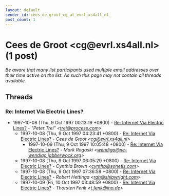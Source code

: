 ```yaml
---
layout: default
sender_id: cees_de_groot_cg_at_evrl_xs4all_nl_
post_count: 1
---
```


# Cees de Groot <cg<span>@</span>evrl.xs4all.nl> (1 post)

_Be aware that many list participants used multiple email addresses over their time active on the list. As such this page may not contain all threads available._

## Threads

### Re: Internet Via Electric Lines?
+ 1997-10-08 (Thu, 9 Oct 1997 00:13:19 +0800) - [Re: Internet Via Electric Lines?](/archive/1997/10/db6530677cb91301696fc138f8d1c2ea0093f66efb5423873866eb9279cc326a) - _"Peter Trei" \<trei@process.com\>_
  + 1997-10-08 (Thu, 9 Oct 1997 04:23:41 +0800) - [Re: Internet Via Electric Lines?](/archive/1997/10/263c25052c48fa70dbab9cd9ac55e4b7f4453accff3fbed103103bc7689f93f3) - _Cees de Groot \<cg@evrl.xs4all.nl\>_
    + 1997-10-09 (Thu, 9 Oct 1997 10:05:48 +0800) - [Re: Internet Via Electric Lines?](/archive/1997/10/1cdc8f3ca39bc9e623eafdea27a8254cd4c4fd56757b24e164983f362499c8dc) - _Mark Rogaski \<wendigo@ne-wendigo.jabberwock.org\>_
  + 1997-10-08 (Thu, 9 Oct 1997 06:05:29 +0800) - [Re: Internet Via Electric Lines?](/archive/1997/10/12a2d6ebcf3010067b7fb019eb555435348938f2b54db771fa05cc01bf0fece2) - _Cynthia Brown \<cynthb@sonetis.com\>_
  + 1997-10-08 (Thu, 9 Oct 1997 07:36:58 +0800) - [Re: Internet Via Electric Lines?](/archive/1997/10/eb1097e9ec73279f6663d2ce04bbef608c8c80166e3675e8e02d29009d844160) - _Robert Hettinga \<rah@shipwright.com\>_
  + 1997-10-09 (Fri, 10 Oct 1997 03:48:59 +0800) - [Re: Internet Via Electric Lines?](/archive/1997/10/1d3aa4b3b8d31c9c48b9f9fce31e8f87f26869dbbaadf2274ac04af5909f1a16) - _Thorsten Fenk \<t.fenk@ino.de\>_

